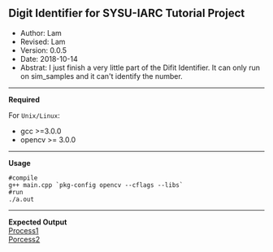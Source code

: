 ## Digit Identifier for SYSU-IARC Tutorial Project
* Author: Lam
* Revised: Lam
* Version: 0.0.5
* Date: 2018-10-14
* Abstrat: I just finish a very little part of the Difit Identifier. It can only run on sim_samples and it can't identify the number.
***
**Required**

For `Unix/Linux`:
* gcc >=3.0.0
* opencv >= 3.0.0
***
**Usage**
```
#compile
g++ main.cpp `pkg-config opencv --cflags --libs`
#run
./a.out
```
***
**Expected Output**  
[Process1](process.jpg)  
[Porcess2](process1.jpg)
